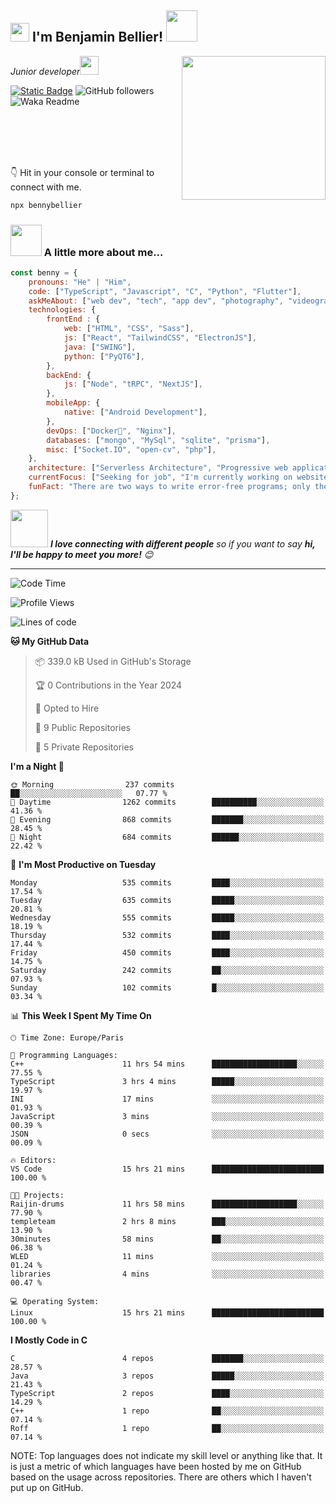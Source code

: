 <h2><img src="https://emojis.slackmojis.com/emojis/images/1531849430/4246/blob-sunglasses.gif?1531849430" width="30"/> I'm Benjamin Bellier! <img src="https://media.giphy.com/media/12oufCB0MyZ1Go/giphy.gif" width="50"></h2>
<img align='right' src="https://media.giphy.com/media/M9gbBd9nbDrOTu1Mqx/giphy.gif" width="230">
<p><em>Junior developer<img src="https://media.giphy.com/media/WUlplcMpOCEmTGBtBW/giphy.gif" width="30"> 
</em></p>

[![Static Badge](https://img.shields.io/badge/Benjamin%20Bellier-blue?style=flat-square&logo=Linkedin&logoColor=white&link=https://www.linkedin.com/in/benjamin-bellier-03934242)](https://www.linkedin.com/in/benjamin-bellier-03934242)
![GitHub followers](https://img.shields.io/github/followers/BennyBellier?label=Follow&style=social)
![Waka Readme](https://github.com/BennyBellier/BennyBellier/workflows/Waka%20Readme/badge.svg)
<!-- [![website](https://img.shields.io/badge/Website-46a2f1.svg?&style=flat-square&logo=Google-Chrome&logoColor=white&link=https://)](https://) -->

<br/><br/><br/><br/>

👇 Hit in your console or terminal to connect with me.

```bash
npx bennybellier
```

### <img src="https://media.giphy.com/media/VgCDAzcKvsR6OM0uWg/giphy.gif" width="50"> A little more about me...  

```javascript
const benny = {
    pronouns: "He" | "Him",
    code: ["TypeScript", "Javascript", "C", "Python", "Flutter"],
    askMeAbout: ["web dev", "tech", "app dev", "photography", "videography", "parkour"],
    technologies: {
        frontEnd : {
            web: ["HTML", "CSS", "Sass"],
            js: ["React", "TailwindCSS", "ElectronJS"],
            java: ["SWING"],
            python: ["PyQT6"],
        },
        backEnd: {
            js: ["Node", "tRPC", "NextJS"],
        },
        mobileApp: {
            native: ["Android Development"],
        },
        devOps: ["Docker🐳", "Nginx"],
        databases: ["mongo", "MySql", "sqlite", "prisma"],
        misc: ["Socket.IO", "open-cv", "php"],
    },
    architecture: ["Serverless Architecture", "Progressive web applications", "Single page applications"],
    currentFocus: ["Seeking for job", "I'm currently working on website of the association Temple Team"],
    funFact: "There are two ways to write error-free programs; only the third one works"
};
```

<img src="https://media.giphy.com/media/LnQjpWaON8nhr21vNW/giphy.gif" width="60"> <em><b>I love connecting with different people</b> so if you want to say <b>hi, I'll be happy to meet you more!</b> 😊</em>

---

<!--START_SECTION:waka-->
![Code Time](http://img.shields.io/badge/Code%20Time-190%20hrs%2040%20mins-blue)

![Profile Views](http://img.shields.io/badge/Profile%20Views-33-blue)

![Lines of code](https://img.shields.io/badge/From%20Hello%20World%20I%27ve%20Written-2.1%20million%20lines%20of%20code-blue)

**🐱 My GitHub Data** 

> 📦 339.0 kB Used in GitHub's Storage 
 > 
> 🏆 0 Contributions in the Year 2024
 > 
> 💼 Opted to Hire
 > 
> 📜 9 Public Repositories 
 > 
> 🔑 5 Private Repositories 
 > 
**I'm a Night 🦉** 

```text
🌞 Morning                237 commits         ██░░░░░░░░░░░░░░░░░░░░░░░   07.77 % 
🌆 Daytime                1262 commits        ██████████░░░░░░░░░░░░░░░   41.36 % 
🌃 Evening                868 commits         ███████░░░░░░░░░░░░░░░░░░   28.45 % 
🌙 Night                  684 commits         ██████░░░░░░░░░░░░░░░░░░░   22.42 % 
```
📅 **I'm Most Productive on Tuesday** 

```text
Monday                   535 commits         ████░░░░░░░░░░░░░░░░░░░░░   17.54 % 
Tuesday                  635 commits         █████░░░░░░░░░░░░░░░░░░░░   20.81 % 
Wednesday                555 commits         █████░░░░░░░░░░░░░░░░░░░░   18.19 % 
Thursday                 532 commits         ████░░░░░░░░░░░░░░░░░░░░░   17.44 % 
Friday                   450 commits         ████░░░░░░░░░░░░░░░░░░░░░   14.75 % 
Saturday                 242 commits         ██░░░░░░░░░░░░░░░░░░░░░░░   07.93 % 
Sunday                   102 commits         █░░░░░░░░░░░░░░░░░░░░░░░░   03.34 % 
```


📊 **This Week I Spent My Time On** 

```text
🕑︎ Time Zone: Europe/Paris

💬 Programming Languages: 
C++                      11 hrs 54 mins      ███████████████████░░░░░░   77.55 % 
TypeScript               3 hrs 4 mins        █████░░░░░░░░░░░░░░░░░░░░   19.97 % 
INI                      17 mins             ░░░░░░░░░░░░░░░░░░░░░░░░░   01.93 % 
JavaScript               3 mins              ░░░░░░░░░░░░░░░░░░░░░░░░░   00.39 % 
JSON                     0 secs              ░░░░░░░░░░░░░░░░░░░░░░░░░   00.09 % 

🔥 Editors: 
VS Code                  15 hrs 21 mins      █████████████████████████   100.00 % 

🐱‍💻 Projects: 
Raijin-drums             11 hrs 58 mins      ███████████████████░░░░░░   77.90 % 
templeteam               2 hrs 8 mins        ███░░░░░░░░░░░░░░░░░░░░░░   13.90 % 
30minutes                58 mins             ██░░░░░░░░░░░░░░░░░░░░░░░   06.38 % 
WLED                     11 mins             ░░░░░░░░░░░░░░░░░░░░░░░░░   01.24 % 
libraries                4 mins              ░░░░░░░░░░░░░░░░░░░░░░░░░   00.47 % 

💻 Operating System: 
Linux                    15 hrs 21 mins      █████████████████████████   100.00 % 
```

**I Mostly Code in C** 

```text
C                        4 repos             ███████░░░░░░░░░░░░░░░░░░   28.57 % 
Java                     3 repos             █████░░░░░░░░░░░░░░░░░░░░   21.43 % 
TypeScript               2 repos             ████░░░░░░░░░░░░░░░░░░░░░   14.29 % 
C++                      1 repo              ██░░░░░░░░░░░░░░░░░░░░░░░   07.14 % 
Roff                     1 repo              ██░░░░░░░░░░░░░░░░░░░░░░░   07.14 % 
```




<!--END_SECTION:waka-->

NOTE: Top languages does not indicate my skill level or anything like that. It is just a metric of which languages have been hosted by me on GitHub based on the usage across repositories. There are others which I haven't put up on GitHub.

